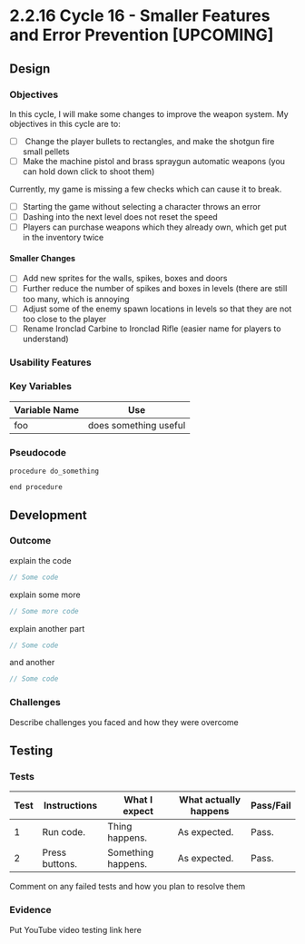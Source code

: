 # 2.2.16 Cycle 16 - Smaller Features and Error Prevention \[UPCOMING]

## Design

### Objectives

In this cycle, I will make some changes to improve the weapon system. My objectives in this cycle are to:

* [ ] &#x20;Change the player bullets to rectangles, and make the shotgun fire small pellets
* [ ] Make the machine pistol and brass spraygun automatic weapons (you can hold down click to shoot them)

Currently, my game is missing a few checks which can cause it to break.

* [ ] Starting the game without selecting a character throws an error
* [ ] Dashing into the next level does not reset the speed
* [ ] Players can purchase weapons which they already own, which get put in the inventory twice

#### Smaller Changes

* [ ] Add new sprites for the walls, spikes, boxes and doors
* [ ] Further reduce the number of spikes and boxes in levels (there are still too many, which is annoying
* [ ] Adjust some of the enemy spawn locations in levels so that they are not too close to the player
* [ ] Rename Ironclad Carbine to Ironclad Rifle (easier name for players to understand)

### Usability Features

### Key Variables

| Variable Name | Use                   |
| ------------- | --------------------- |
| foo           | does something useful |

### Pseudocode

```
procedure do_something
    
end procedure
```

## Development

### Outcome

explain the code

```typescript
// Some code
```

explain some more

```typescript
// Some more code
```

explain another part

```typescript
// Some code
```

and another

```typescript
// Some code
```

### Challenges

Describe challenges you faced and how they were overcome

## Testing

### Tests

| Test | Instructions   | What I expect      | What actually happens | Pass/Fail |
| ---- | -------------- | ------------------ | --------------------- | --------- |
| 1    | Run code.      | Thing happens.     | As expected.          | Pass.     |
| 2    | Press buttons. | Something happens. | As expected.          | Pass.     |

Comment on any failed tests and how you plan to resolve them

### Evidence

Put YouTube video testing link here
